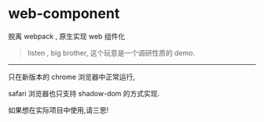 # web-component
脱离 webpack , 原生实现 web 组件化

> listen , big brother, 这个玩意是一个调研性质的 demo.

---

只在新版本的 chrome 浏览器中正常运行,

safari 浏览器也只支持 shadow-dom 的方式实现.

如果想在实际项目中使用,请三思!